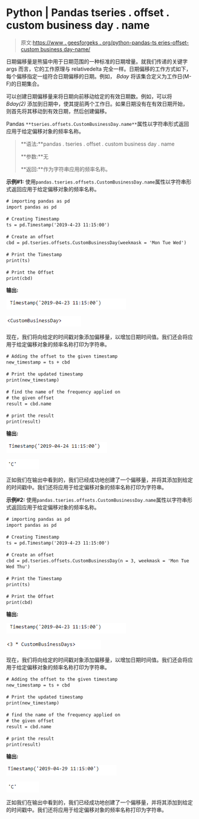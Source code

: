 # Python | Pandas tseries . offset . custom business day . name

> 原文:[https://www . geesforgeks . org/python-pandas-ts eries-offset-custom business day-name/](https://www.geeksforgeeks.org/python-pandas-tseries-offsets-custombusinessday-name/)

日期偏移量是熊猫中用于日期范围的一种标准的日期增量。就我们传递的关键字 args 而言，它的工作原理与 relativedelta 完全一样。日期偏移的工作方式如下，每个偏移指定一组符合日期偏移的日期。例如， *Bday* 将该集合定义为工作日(M-F)的日期集合。

可以创建日期偏移量来将日期向前移动给定的有效日期数。例如，可以将 *Bday(2)* 添加到日期中，使其提前两个工作日。如果日期没有在有效日期开始，则首先将其移动到有效日期，然后创建偏移。

Pandas `**tseries.offsets.CustomBusinessDay.name**`属性以字符串形式返回应用于给定偏移对象的频率名称。

> **语法:**pandas . tseries . offset . custom business day . name
> 
> **参数:**无
> 
> **返回:**作为字符串应用的频率名称。

**示例#1:** 使用`pandas.tseries.offsets.CustomBusinessDay.name`属性以字符串形式返回应用于给定偏移对象的频率名称。

```
# importing pandas as pd
import pandas as pd

# Creating Timestamp
ts = pd.Timestamp('2019-4-23 11:15:00')

# Create an offset
cbd = pd.tseries.offsets.CustomBusinessDay(weekmask = 'Mon Tue Wed')

# Print the Timestamp
print(ts)

# Print the Offset
print(cbd)
```

**输出:**

![](img/e0dfb84ec590773846b3cb253771ae92.png)

![](img/e4d25fefe80b4e002628a48cfe74d635.png)

现在，我们将向给定的时间戳对象添加偏移量，以增加日期时间值。我们还会将应用于给定偏移对象的频率名称打印为字符串。

```
# Adding the offset to the given timestamp
new_timestamp = ts + cbd

# Print the updated timestamp
print(new_timestamp)

# find the name of the frequency applied on 
# the given offset
result = cbd.name

# print the result
print(result)
```

**输出:**

![](img/678b87bf35f5af7eef3a4778610a7ac4.png)

![](img/d09624b64ac17501d8a6ebee45f846d7.png)

正如我们在输出中看到的，我们已经成功地创建了一个偏移量，并将其添加到给定的时间戳中。我们还将应用于给定偏移对象的频率名称打印为字符串。

**示例#2:** 使用`pandas.tseries.offsets.CustomBusinessDay.name`属性以字符串形式返回应用于给定偏移对象的频率名称。

```
# importing pandas as pd
import pandas as pd

# Creating Timestamp
ts = pd.Timestamp('2019-4-23 11:15:00')

# Create an offset
cbd = pd.tseries.offsets.CustomBusinessDay(n = 3, weekmask = 'Mon Tue Wed Thu')

# Print the Timestamp
print(ts)

# Print the Offset
print(cbd)
```

**输出:**

![](img/e0dfb84ec590773846b3cb253771ae92.png)

![](img/16f0fd2f37fad9429a47343fb3b578d0.png)

现在，我们将向给定的时间戳对象添加偏移量，以增加日期时间值。我们还会将应用于给定偏移对象的频率名称打印为字符串。

```
# Adding the offset to the given timestamp
new_timestamp = ts + cbd

# Print the updated timestamp
print(new_timestamp)

# find the name of the frequency applied on 
# the given offset
result = cbd.name

# print the result
print(result)
```

**输出:**

![](img/1ad8a9e1b9ad28012d5010124bc691b4.png)

![](img/d09624b64ac17501d8a6ebee45f846d7.png)

正如我们在输出中看到的，我们已经成功地创建了一个偏移量，并将其添加到给定的时间戳中。我们还将应用于给定偏移对象的频率名称打印为字符串。